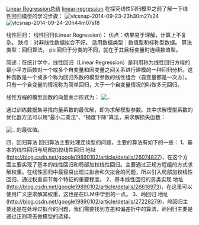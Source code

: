 [Linear Regression总结](http://blog.csdn.net/dongtingzhizi/article/details/16884215)
[linear-regression](http://muxuezi.github.io/posts/2-linear-regression.html)
在探究线性回归模型之前了解一下线性回归模型的学习步骤：
![vlcsnap-2014-09-23-23h30m27s24](http://dataaspirant.files.wordpress.com/2014/09/vlcsnap-2014-09-23-23h30m27s241.png?w=1000)
![vlcsnap-2014-09-24-20h44m07s18](http://dataaspirant.files.wordpress.com/2014/09/vlcsnap-2014-09-24-20h44m07s18.png?w=1000)


线性回归：
线性回归(Linear Regression)：
优点：结果易于理解，计算上不复杂。
缺点：对非线性数据拟合不好。
适用数据类型：数值型和标称型数据。
算法类型：回归算法。
ps:回归于分类的不同，就在于其目标变量时连续数值型。

简述：在统计学中，线性回归（Linear Regression）是利用称为线性回归方程的最小平方函数对一个或多个自变量和因变量之间关系进行建模的一种回归分析。这种函数是一个或多个称为回归系数的模型参数的线性组合（自变量都是一次方）。只有一个自变量的情况称为简单回归，大于一个自变量情况的叫做多元回归。

线性方程的模型函数的向量表示形式为：
![..](http://jbcdn2.b0.upaiyun.com/2014/08/89047e4648479810179898af1a338ef9.png)
 

通过训练数据集寻找向量系数的最优解，即为求解模型参数。其中求解模型系数的优化器方法可以用“最小二乘法”、“梯度下降”算法，来求解损失函数：

![..](http://jbcdn2.b0.upaiyun.com/2014/08/4d81c350617b27715a75da2c9a09a118.png)
的最优值。

四、回归算法
    回归算法主要处理连续型的问题，主要的算法有如下的一些：
1、基本的线性回归与局部加权线性回归
    地址(http://blog.csdn.net/google19890102/article/details/26074827)，在这个方面主要实现了基本的线性回归和局部加权线性回归。主要通过正规方程组的方式求解权重。在线性回归中最容易出现过拟合和欠拟合的问题，所以引入局部加权线性回归，通过权重调节每个特征的重要程度。
2、基本线性回归的另类实现
    地址(http://blog.csdn.net/google19890102/article/details/26616973)，在这里可以使用广义逆求解其权重，这也是在ELM中学到的一点。
3、岭回归
    地址(http://blog.csdn.net/google19890102/article/details/27228279)，岭回归主要还是在处理过拟合的问题，我们需要找到方差和偏差折中的算法，岭回归主要是通过正则项去做模型的选择。
